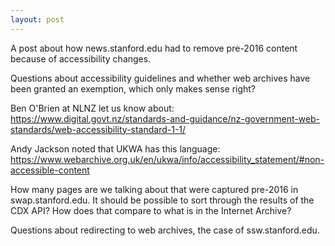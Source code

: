 ```yaml
---
layout: post
---
```


A post about how news.stanford.edu had to remove pre-2016 content because of accessibility changes. 

Questions about accessibility guidelines and whether web archives have been granted an exemption, which only makes sense right?

Ben O'Brien at NLNZ let us know about: https://www.digital.govt.nz/standards-and-guidance/nz-government-web-standards/web-accessibility-standard-1-1/

Andy Jackson noted that UKWA has this language: https://www.webarchive.org.uk/en/ukwa/info/accessibility_statement/#non-accessible-content

How many pages are we talking about that were captured pre-2016 in swap.stanford.edu. It should be possible to sort through the results of the CDX API? How does that compare to what is in the Internet Archive?

Questions about redirecting to web archives, the case of ssw.stanford.edu.

